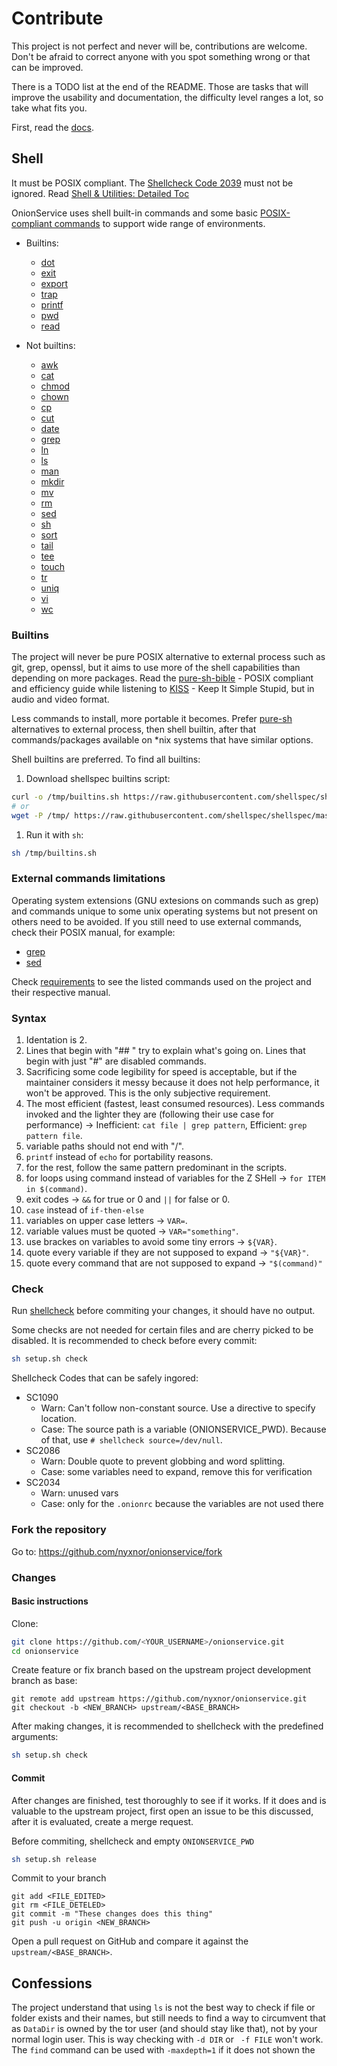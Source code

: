 # Contribute

This project is not perfect and never will be, contributions are welcome. Don't be afraid to correct anyone with you spot something wrong or that can be improved.

There is a TODO list at the end of the README. Those are tasks that will improve the usability and documentation, the difficulty level ranges a lot, so take what fits you.

First, read the [docs](https://github.com/nyxnor/onionservice/tree/main/docs).

## Shell

It must be POSIX compliant. The [Shellcheck Code 2039](https://github.com/koalaman/shellcheck/wiki/SC2039) must not be ignored.
Read [Shell & Utilities: Detailed Toc](https://pubs.opengroup.org/onlinepubs/9699919799/utilities/contents.html)

OnionService uses shell built-in commands and some basic [POSIX-compliant commands](https://pubs.opengroup.org/onlinepubs/9699919799/utilities/contents.html) to support wide range of environments.

* Builtins:
	* [dot](https://pubs.opengroup.org/onlinepubs/9699919799/utilities/V3_chap02.html#tag_18_18)
	* [exit](https://pubs.opengroup.org/onlinepubs/9699919799/utilities/V3_chap02.html#tag_18_21)
	* [export](https://pubs.opengroup.org/onlinepubs/9699919799/utilities/V3_chap02.html#tag_18_22)
	* [trap](https://pubs.opengroup.org/onlinepubs/9699919799/utilities/V3_chap02.html#tag_18_28)
	* [printf](https://pubs.opengroup.org/onlinepubs/9699919799/utilities/printf.html#tag_20_94)
	* [pwd](https://pubs.opengroup.org/onlinepubs/9699919799/utilities/pwd.html#tag_20_97)
	* [read](https://pubs.opengroup.org/onlinepubs/9699919799/utilities/read.html#tag_20_109)

* Not builtins:
	* [awk](https://pubs.opengroup.org/onlinepubs/9699919799/utilities/awk.html#tag_20_06)
	* [cat](https://pubs.opengroup.org/onlinepubs/9699919799/utilities/cat.html#tag_20_13)
	* [chmod](https://pubs.opengroup.org/onlinepubs/9699919799/utilities/chmod.html#tag_20_17)
	* [chown](https://pubs.opengroup.org/onlinepubs/9699919799/utilities/chown.html#tag_20_18)
	* [cp](https://pubs.opengroup.org/onlinepubs/9699919799/utilities/cp.html#tag_20_24)
	* [cut](https://pubs.opengroup.org/onlinepubs/9699919799/utilities/cut.html#tag_20_28)
	* [date](https://pubs.opengroup.org/onlinepubs/9699919799/utilities/date.html#tag_20_30)
	* [grep](https://pubs.opengroup.org/onlinepubs/9699919799/utilities/grep.html#tag_20_55)
	* [ln](https://pubs.opengroup.org/onlinepubs/9699919799/utilities/ln.html#tag_20_67)
	* [ls](https://pubs.opengroup.org/onlinepubs/9699919799/utilities/ls.html#tag_20_73)
	* [man](https://pubs.opengroup.org/onlinepubs/9699919799/utilities/man.html#tag_20_77)
	* [mkdir](https://pubs.opengroup.org/onlinepubs/9699919799/utilities/mkdir.html#tag_20_79)
	* [mv](https://pubs.opengroup.org/onlinepubs/9699919799/utilities/mv.html#tag_20_82)
	* [rm](https://pubs.opengroup.org/onlinepubs/9699919799/utilities/rm.html#tag_20_111)
	* [sed](https://pubs.opengroup.org/onlinepubs/9699919799/utilities/sed.html#tag_20_116)
	* [sh](https://pubs.opengroup.org/onlinepubs/9699919799/utilities/sh.html#tag_20_117)
	* [sort](https://pubs.opengroup.org/onlinepubs/9699919799/utilities/sort.html#tag_20_119)
	* [tail](https://pubs.opengroup.org/onlinepubs/9699919799/utilities/tail.html#tag_20_125)
	* [tee](https://pubs.opengroup.org/onlinepubs/9699919799/utilities/tee.html#tag_20_127)
	* [touch](https://pubs.opengroup.org/onlinepubs/9699919799/utilities/touch.html#tag_20_130)
	* [tr](https://pubs.opengroup.org/onlinepubs/9699919799/utilities/tr.html#tag_20_132)
	* [uniq](https://pubs.opengroup.org/onlinepubs/9699919799/utilities/uniq.html#tag_20_144)
	* [vi](https://pubs.opengroup.org/onlinepubs/9699919799/utilities/vi.html#tag_20_152)
	* [wc](https://pubs.opengroup.org/onlinepubs/9699919799/utilities/wc.html#tag_20_154)

### Builtins

The project will never be pure POSIX alternative to external process such as git, grep, openssl, but it aims to use more of the shell capabilities than depending on more packages. Read the [pure-sh-bible](https://github.com/dylanaraps/pure-sh-bible) - POSIX compliant and efficiency guide while listening to [KISS](https://www.youtube.com/watch?v=EFMD7Usflbg) - Keep It Simple Stupid, but in audio and video format.

Less commands to install, more portable it becomes. Prefer [pure-sh](https://github.com/dylanaraps/pure-sh-bible) alternatives to external process, then shell builtin, after that commands/packages available on *nix systems that have similar options.

Shell builtins are preferred. To find all builtins:
1. Download shellspec builtins script:
```sh
curl -o /tmp/builtins.sh https://raw.githubusercontent.com/shellspec/shellspec/master/contrib/builtins.sh
# or
wget -P /tmp/ https://raw.githubusercontent.com/shellspec/shellspec/master/contrib/builtins.sh
```
1. Run it with `sh`:
```sh
sh /tmp/builtins.sh
```

### External commands limitations

Operating system extensions (GNU extesions on commands such as grep) and commands unique to some unix operating systems but not present on others need to be avoided. If you still need to use external commands, check their POSIX manual, for example:
* [grep](https://pubs.opengroup.org/onlinepubs/9699919799/utilities/grep.html#tag_20_55)
* [sed](https://pubs.opengroup.org/onlinepubs/9699919799/utilities/sed.html#tag_20_116)

Check [requirements](README#requirements) to see the listed commands used on the project and their respective manual.

### Syntax

1. Identation is 2.
1. Lines that begin with "## " try to explain what's going on. Lines that begin with just "#" are disabled commands.
1. Sacrificing some code legibility for speed is acceptable, but if the maintainer considers it messy because it does not help performance, it won't be approved. This is the only subjective requirement.
1. The most efficient (fastest, least consumed resources). Less commands invoked and the lighter they are (following their use case for performance) -> Inefficient: `cat file | grep pattern`, Efficient: `grep pattern file`.
1. variable paths should not end with "/".
1. `printf` instead of `echo` for portability reasons.
1. for the rest, follow the same pattern predominant in the scripts.
1. for loops using command instead of variables for the Z SHell -> `for ITEM in $(command)`.
1. exit codes -> `&&` for true or 0 and `||` for false or 0.
1. `case` instead of `if-then-else`
1. variables on upper case letters -> `VAR=`.
1. variable values must be quoted -> `VAR="something"`.
1. use brackes on variables to avoid some tiny errors -> `${VAR}`.
1. quote every variable if they are not supposed to expand -> `"${VAR}"`.
1. quote every command that are not supposed to expand -> `"$(command)"`

### Check

Run [shellcheck](https://github.com/koalaman/shellcheck) before commiting your changes, it should have no output.

Some checks are not needed for certain files and are cherry picked to be disabled. It is recommended to check before every commit:

```sh
sh setup.sh check
```

Shellcheck Codes that can be safely ingored:

* SC1090
  * Warn: Can't follow non-constant source. Use a directive to specify location.
  * Case: The source path is a variable (ONIONSERVICE_PWD). Because of that, use `# shellcheck source=/dev/null`.
* SC2086
  * Warn: Double quote to prevent globbing and word splitting.
  * Case: some variables need to expand, remove this for verification
* SC2034
  * Warn: unused vars
  * Case: only for the `.onionrc` because the variables are not used there

### Fork the repository

Go to: https://github.com/nyxnor/onionservice/fork

### Changes

#### Basic instructions

Clone:
```sh
git clone https://github.com/<YOUR_USERNAME>/onionservice.git
cd onionservice
```

Create feature or fix branch based on the upstream project development branch as base:
```git
git remote add upstream https://github.com/nyxnor/onionservice.git
git checkout -b <NEW_BRANCH> upstream/<BASE_BRANCH>
```

After making changes, it is recommended to shellcheck with the predefined arguments:
```sh
sh setup.sh check
```

#### Commit

After changes are finished, test thoroughly to see if it works.
If it does and is valuable to the upstream project, first open an issue to be this discussed, after it is evaluated, create a merge request.

Before commiting, shellcheck and empty `ONIONSERVICE_PWD`
```sh
sh setup.sh release
```

Commit to your branch
```git
git add <FILE_EDITED>
git rm <FILE_DETELED>
git commit -m "These changes does this thing"
git push -u origin <NEW_BRANCH>
```

Open a pull request on GitHub and compare it against the `upstream/<BASE_BRANCH>`.

## Confessions

The project understand that using `ls` is not the best way to check if file or folder exists and their names, but still needs to find a way to circumvent that as `DataDir` is owned by the tor user (and should stay like that), not by your normal login user. This is way checking with `-d DIR` or ` -f FILE` won't work. The `find` command can be used with `-maxdepth=1` if it does not shown the
